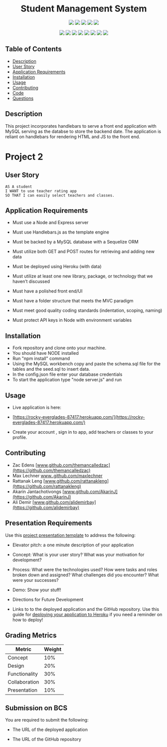 <h1 align="center">Student Management System</h1>

<p align="center">
    <img src="https://img.shields.io/github/repo-size/themancalledzac/project2group4" />
    <img src="https://img.shields.io/github/languages/top/themancalledzac/project2group4"  />
    <img src="https://img.shields.io/github/issues/themancalledzac/project2group4" />
    <img src="https://img.shields.io/github/last-commit/themancalledzac/project2group4" >
    <img src="https://img.shields.io/travis/com/themancalledzac/Student-Management-System/main" >




</p>
  
<p align="center">
    <img src="https://img.shields.io/badge/Javascript-red" />
    <img src="https://img.shields.io/badge/jQuery-orange"  />
    <img src="https://img.shields.io/badge/-node.js-yellow" />
    <img src="https://img.shields.io/badge/-inquirer-blue" >
    <img src="https://img.shields.io/badge/-mySQL-teal" />
    <img src="https://img.shields.io/badge/-Sequelize-blue" />
    <img src="https://img.shields.io/badge/-Bootstrap-indigo" />
    <img src="https://img.shields.io/badge/-Handlebars-violet" />
</p>

## Table of Contents

- [Description](#description)
- [User Story](#user-story)
- [Application Requirements](#application-requirements)
- [Installation](#installation)
- [Usage](#usage)
- [Contributing](#contributing)
- [Code](#code)
- [Questions](#questions)

## Description
This project incorporates handlebars to serve a front end application with MySQL serving as the databse to store the backend date. 
The application is reliant on handlebars for rendering HTML and JS to the front end.

# Project 2

## User Story
```
AS A student 
I WANT to use teacher rating app
SO THAT I can easily select teachers and classes.
```



## Application Requirements

- Must use a Node and Express server

- Must use Handlebars.js as the template engine

- Must be backed by a MySQL database with a Sequelize ORM

- Must utilize both GET and POST routes for retrieving and adding new data

- Must be deployed using Heroku (with data)

- Must utilize at least one new library, package, or technology that we haven’t discussed

- Must have a polished front end/UI

- Must have a folder structure that meets the MVC paradigm

- Must meet good quality coding standards (indentation, scoping, naming)

- Must protect API keys in Node with environment variables

## Installation

* Fork repository and clone onto your machine. 
* You should have NODE installed 
* Run  "npm install" command
* Using the MySQL workbench copy and paste the schema.sql file for the tables and the seed.sql to insert data.
* In the config.json file enter your database credentials
* To start the application type "node server.js" and run

## Usage
* Live application is here:
- [https://rocky-everglades-87417.herokuapp.com/](https://rocky-everglades-87417.herokuapp.com/)

- Create your account , sign in to app, add teachers or classes to your profile.


## Contributing

* Zac Edens
[www.github.com/themancalledzac](https://github.com/themancalledzac)
* Max Lechner
[www..github.com/maxlechner](https://github.com/maxlechner)
* Rattanak Leng
[www.github.com/rattanakleng](https://github.com/rattanakleng)
* Akarin Jantachotivongs
[www.github.com/AkarinJ](https://github.com/AkarinJ)
* Ali Demir
[www.github.com/alidemirbay](https://github.com/alidemirbay)


## Presentation Requirements

Use this [project presentation template](https://docs.google.com/presentation/d/1_u8TKy5zW5UlrVQVnyDEZ0unGI2tjQPDEpA0FNuBKAw/edit?usp=sharing) to address the following:

- Elevator pitch: a one minute description of your application

- Concept: What is your user story? What was your motivation for development?

- Process: What were the technologies used? How were tasks and roles broken down and assigned? What challenges did you encounter? What were your successes?

- Demo: Show your stuff!

- Directions for Future Development

- Links to to the deployed application and the GitHub repository. Use this guide for [deploying your application to Heroku](../04-Important/GitHubHerokuConnect.md) if you need a reminder on how to deploy!

## Grading Metrics

| Metric        | Weight |
| ------------- | ------ |
| Concept       | 10%    |
| Design        | 20%    |
| Functionality | 30%    |
| Collaboration | 30%    |
| Presentation  | 10%    |

## Submission on BCS

You are required to submit the following:

- The URL of the deployed application

- The URL of the GitHub repository
